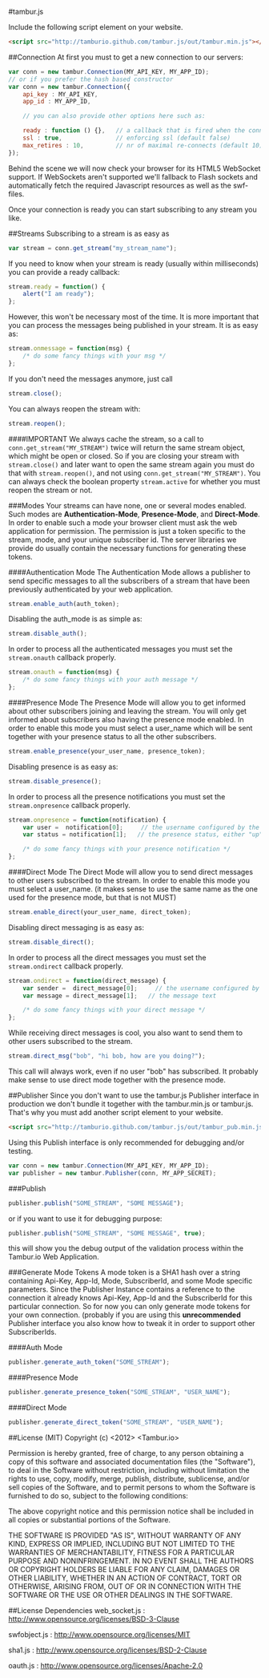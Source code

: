 #tambur.js

Include the following script element on your website.
```html
<script src="http://tamburio.github.com/tambur.js/out/tambur.min.js"></script>
```
##Connection
At first you must to get a new connection to our servers:
```javascript
var conn = new tambur.Connection(MY_API_KEY, MY_APP_ID);
// or if you prefer the hash based constructor
var conn = new tambur.Connection({
    api_key : MY_API_KEY,
    app_id : MY_APP_ID,

    // you can also provide other options here such as:

    ready : function () {},   // a callback that is fired when the connection is up
    ssl : true,               // enforcing ssl (default false)
    max_retires : 10,         // nr of maximal re-connects (default 10)
});
```
Behind the scene we will now check your browser for its HTML5 WebSocket support. If WebSockets aren't supported we'll fallback to Flash sockets and automatically fetch the required Javascript resources as well as the swf-files. 

Once your connection is ready you can start subscribing to any stream you like.

##Streams
Subscribing to a stream is as easy as

```javascript
var stream = conn.get_stream("my_stream_name");
```

If you need to know when your stream is ready (usually within milliseconds) you can provide a ready callback:

```javascript
stream.ready = function() {
    alert("I am ready");
};
```

However, this won't be necessary most of the time. It is more important that you can process the messages being published in your stream. It is as easy as:

```javascript
stream.onmessage = function(msg) {
    /* do some fancy things with your msg */
};
```

If you don't need the messages anymore, just call
```javascript    
stream.close();
```

You can always reopen the stream with:
```javascript    
stream.reopen();
```

####IMPORTANT
We always cache the stream, so a call to <code>conn.get_stream("MY_STREAM")</code> twice will return the same stream object, which might be open or closed. So if you are closing your stream with <code>stream.close()</code> and later want to open the same stream again you must do that with <code>stream.reopen()</code>, and not using <code>conn.get_stream("MY_STREAM")</code>. You can always check the boolean property <code>stream.active</code> for whether you must reopen the stream or not. 

###Modes
Your streams can have none, one or several modes enabled. Such modes are <b>Authentication-Mode</b>, <b>Presence-Mode</b>, and <b>Direct-Mode</b>. In order to enable such a mode your browser client must ask the web application for permission. The permission is just a token specific to the stream, mode, and your unique subscriber id. The server libraries we provide do usually contain the necessary functions for generating these tokens. 

####Authentication Mode
The Authentication Mode allows a publisher to send specific messages to all the subscribers of a stream that have been previously authenticated by your web application.
```javascript    
stream.enable_auth(auth_token);
```

Disabling the auth_mode is as simple as:

```javascript    
stream.disable_auth();
```

In order to process all the authenticated messages you must set the <code>stream.onauth</code> callback properly. 

```javascript    
stream.onauth = function(msg) {
    /* do some fancy things with your auth message */
};
```

####Presence Mode
The Presence Mode will allow you to get informed about other subscribers joining and leaving the stream. You will only get informed about subscribers also having the presence mode enabled.
In order to enable this mode you must select a user_name which will be sent together with your presence status to all the other subscribers.

```javascript    
stream.enable_presence(your_user_name, presence_token);
```

Disabling presence is as easy as:

```javascript    
stream.disable_presence();
```

In order to process all the presence notifications you must set the <code>stream.onpresence</code> callback properly. 

```javascript    
stream.onpresence = function(notification) {
    var user =  notification[0];     // the username configured by the other subscriber
    var status = notification[1];   // the presence status, either "up" or "down"

    /* do some fancy things with your presence notification */
};
```

####Direct Mode
The Direct Mode will allow you to send direct messages to other users subscribed to the stream. 
In order to enable this mode you must select a user_name. (it makes sense to use the same name as the one used for the presence mode, but that is not MUST)

```javascript    
stream.enable_direct(your_user_name, direct_token);
```

Disabling direct messaging is as easy as:

```javascript    
stream.disable_direct();
```

In order to process all the direct messages you must set the <code>stream.ondirect</code> callback properly. 

```javascript    
stream.ondirect = function(direct_message) {
    var sender =  direct_message[0];     // the username configured by the other subscriber
    var message = direct_message[1];   // the message text 

    /* do some fancy things with your direct message */
};
```

While receiving direct messages is cool, you also want to send them to other users subscribed to the stream.

```javascript    
stream.direct_msg("bob", "hi bob, how are you doing?");
```

This call will always work, even if no user "bob" has subscribed. It probably make sense to use direct mode together with the presence mode.

##Publisher
Since you don't want to use the tambur.js Publisher interface in production we don't bundle it together with the tambur.min.js or tambur.js. That's why you must add another script element to your website.
```html
<script src="http://tamburio.github.com/tambur.js/out/tambur_pub.min.js"></script>
```

Using this Publish interface is only recommended for debugging and/or testing.
```javascript
var conn = new tambur.Connection(MY_API_KEY, MY_APP_ID);
var publisher = new tambur.Publisher(conn, MY_APP_SECRET);
```

###Publish
    
```javascript    
publisher.publish("SOME_STREAM", "SOME MESSAGE");
```

or if you want to use it for debugging purpose:

```javascript    
publisher.publish("SOME_STREAM", "SOME MESSAGE", true);
```

this will show you the debug output of the validation process within the Tambur.io Web Application.

###Generate Mode Tokens
A mode token is a SHA1 hash over a string containing Api-Key, App-Id, Mode, SubscriberId, and some Mode specific parameters. Since the Publisher Instance contains a reference to the connection it already knows Api-Key, App-Id and the SubscriberId for this particular connection. So for now you can only generate mode tokens for your own connection. (probably if you are using this <b>unrecommended</b> Publisher interface you also know how to tweak it in order to support other SubscriberIds.

####Auth Mode

```javascript    
publisher.generate_auth_token("SOME_STREAM");
```

####Presence Mode

```javascript    
publisher.generate_presence_token("SOME_STREAM", "USER_NAME");
```

####Direct Mode

```javascript    
publisher.generate_direct_token("SOME_STREAM", "USER_NAME");
```

##License (MIT)
Copyright (c) \<2012\> \<Tambur.io\>

Permission is hereby granted, free of charge, to any person obtaining a copy of this software and associated documentation files (the "Software"), to deal in the Software without restriction, including without limitation the rights to use, copy, modify, merge, publish, distribute, sublicense, and/or sell copies of the Software, and to permit persons to whom the Software is furnished to do so, subject to the following conditions:

The above copyright notice and this permission notice shall be included in all copies or substantial portions of the Software.

THE SOFTWARE IS PROVIDED "AS IS", WITHOUT WARRANTY OF ANY KIND, EXPRESS OR IMPLIED, INCLUDING BUT NOT LIMITED TO THE WARRANTIES OF MERCHANTABILITY, FITNESS FOR A PARTICULAR PURPOSE AND NONINFRINGEMENT. IN NO EVENT SHALL THE AUTHORS OR COPYRIGHT HOLDERS BE LIABLE FOR ANY CLAIM, DAMAGES OR OTHER LIABILITY, WHETHER IN AN ACTION OF CONTRACT, TORT OR OTHERWISE, ARISING FROM, OUT OF OR IN CONNECTION WITH THE SOFTWARE OR THE USE OR OTHER DEALINGS IN THE SOFTWARE.

##License Dependencies
web_socket.js : http://www.opensource.org/licenses/BSD-3-Clause

swfobject.js : http://www.opensource.org/licenses/MIT

sha1.js : http://www.opensource.org/licenses/BSD-2-Clause

oauth.js : http://www.opensource.org/licenses/Apache-2.0
